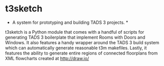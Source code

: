 t3sketch
========

* A system for prototyping and building TADS 3 projects. *

t3sketch is a Python module that comes with a handful of scripts for
generating TADS 3 boilerplate that implement Rooms with Doors and Windows. It
also features a handy wrapper around the TADS 3 build system which can
automatically generate reasonable t3m makefiles. Lastly, it features the
ability to generate entire regions of connected floorplans from XML flowcharts
created at http://draw.io/




